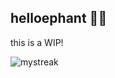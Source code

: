 ## helloephant 🐘👋

this is a WIP! 

<img src="https://github-readme-streak-stats.herokuapp.com/?user=tichanicha&theme=tokyonight" alt="mystreak"/>
